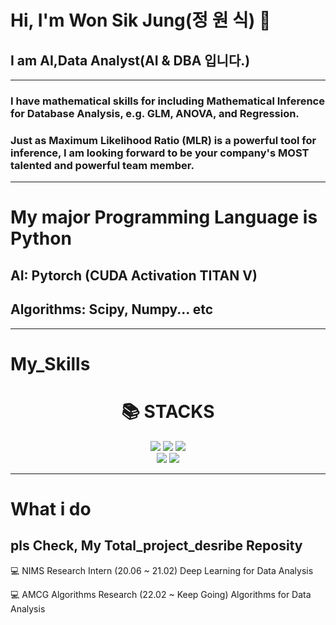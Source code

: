 # Hi, I'm Won Sik Jung(정 원 식) 👋
## I am AI,Data Analyst(AI & DBA 입니다.)




---
### I have mathematical skills for including Mathematical Inference for Database Analysis, e.g. GLM, ANOVA, and Regression.
### Just as Maximum Likelihood Ratio (MLR) is a powerful tool for inference, I am looking forward to be your company's MOST talented and powerful team member.

---
# My major Programming Language is Python
## AI: Pytorch (CUDA Activation TITAN V)
## Algorithms: Scipy, Numpy... etc

----
# My_Skills

<div align=center><h1>📚 STACKS</h1></div>

<div align=center>
  <img src="https://img.shields.io/badge/Python-3776AB?style=for-the-badge&logo=Python&logoColor=white">
  <img src="https://img.shields.io/badge/Scipy-8CAAE6?style=for-the-badge&logo=Scipy&logoColor=white">
  <img src="https://img.shields.io/badge/Numpy-013243?style=for-the-badge&logo=Numpy&logoColor=white">  
  
  
<br>

  <img src="https://img.shields.io/badge/github-181717?style=for-the-badge&logo=github&logoColor=white">
  <img src="https://img.shields.io/badge/Pytorch-EE4C2C?style=for-the-badge&logo=Pytorch&logoColor=white">
<br>
  
  
</div>

---
# What i do
## pls Check, My Total_project_desribe Reposity

💻 NIMS Research Intern (20.06 ~ 21.02) Deep Learning for Data Analysis
 
 
 
💻 AMCG Algorithms Research (22.02 ~ Keep Going) Algorithms for Data Analysis
<!--
**rother12/rother12** is a ✨ _special_ ✨ repository because its `README.md` (this file) appears on your GitHub profile.

Here are some ideas to get you started:

- 🔭 I’m currently working on ...
- 🌱 I’m currently learning ...
- 👯 I’m looking to collaborate on ...
- 🤔 I’m looking for help with ...
- 💬 Ask me about ...
- 📫 How to reach me: ...
- 😄 Pronouns: ...
- ⚡ Fun fact: ...
-->
